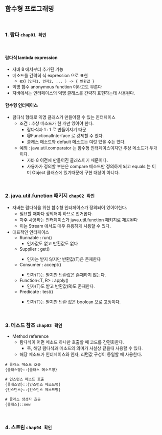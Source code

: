 ## 함수형 프로그래밍

<br>

### 1. 람다 `chap01 확인`

<br>

#### 람다식 lambda expression
- 자바 8 에서부터 추가된 기능
- 메소드를 간략히 식 expression 으로 표현
  - ex) `(인자1, 인자2, ... ) -> { 반환값 }`
- 익명 함수 anonymous function 이라고도 부른다
- 자바에서는 인터페이스의 익명 클래스를 간략히 표현하는데 사용된다.

#### 함수형 인터페이스
- 람다식 형태로 익명 클래스가 만들어질 수 있는 인터페이스
  - 조건 : 추상 메소드가 한 개만 있어야 한다.
    - 람다식과 1 : 1 로 만들어지기 때문
    - @FunctionalInterface 로 강제할 수 있다.
    - 클래스 메소드와 default 메소드는 여럿 있을 수는 있다.
  - 예외 : java.util.comparator 는 함수형 인터페이스이지만 추상 메소드가 두개이다.
    - 자바 8 이전에 만들어진 클래스이기 때문이다.
    - 사용자가 정의할 부분은 compare 메소드만 정의하게 되고 equals 는 이미 Object 클래스에 있기때문에 구현 대상이 아니다.
    


<br>

### 2. java.util.function 패키지 `chap02 확인`

- 자바는 람다식을 위한 함수형 인터페이스가 정의되어 있어야한다.
  - 필요할 때마다 정의해야 하므로 번거롭다.
  - 자주 사용하는 인터페이스가 java.util.function 패키지로 제공된다
  - 이는 Stream 에서도 매우 유용하게 사용할 수 있다.
- 대표적인 인터페이스
  - Runnable : run() 
    - 인자값도 없고 반환값도 없다
  - Supplier<T> : get()
    - 인자는 받지 않지만 반환값(T)은 존재한다
  - Consumer<T> : accept()
    - 인자(T)는 받지만 반환값은 존재하지 않는다.
  - Function<T, R> : apply()
    - 인자(T)도 받고 반환값(R)도 존재한다.
  - Predicate<T> : test()
    - 인자(T)는 받지만 반환 값은 boolean 으로 고정이다.

<br>

### 3. 메소드 참조 `chap03 확인`

- Method reference
  - 람다식이 어떤 메소드 하나만 호출할 때 코드를 간편화한다.
    - 즉, 해당 람다식과 메소드의 의미가 사실상 같을때 사용할 수 있다.
  - 해당 메소드가 인터페이스와 인자, 리턴값 구성이 동일할 때 사용한다.

```
# 클래스 메소드 호출
{클래스명}::{클래스 메소드명}

# 인스턴스 메소드 호출
{클래스명}::{인스턴스 메소드명}
{인스턴스}::{인스턴스 메소드명}

# 클래스 생성자 호출
{클래스}::new
```

<br>

### 4. 스트림 `chap04 확인`



